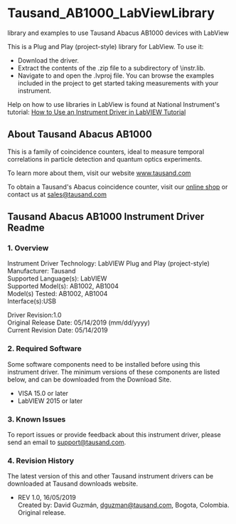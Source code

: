 # Tausand_AB1000_LabViewLibrary
library and examples to use Tausand Abacus AB1000 devices with LabView

This is a Plug and Play (project-style) library for LabView. To use it:
* Download the driver.
* Extract the contents of the .zip file to a subdirectory of <labview>\instr.lib.
* Navigate to and open the .lvproj file. You can browse the examples included in the project to get started taking measurements with your instrument.
  
Help on how to use libraries in LabView is found at National Instrument's tutorial: [How to Use an Instrument Driver in LabVIEW Tutorial](http://www.ni.com/tutorial/2804/en/)

## About Tausand Abacus AB1000

This is a family of coincidence counters, ideal to measure temporal correlations in particle detection and quantum optics experiments.

To learn more about them, visit our website www.tausand.com

To obtain a Tausand's Abacus coincidence counter, visit our [online shop](http://www.tausand.com/shop) or contact us at sales@tausand.com

## Tausand Abacus AB1000 Instrument Driver Readme

### 1. Overview
Instrument Driver Technology: LabVIEW Plug and Play (project-style)<br/>
Manufacturer: Tausand <br/>
Supported Language(s):  LabVIEW <br/>
Supported Model(s): AB1002, AB1004 <br/>
Model(s) Tested: AB1002, AB1004<br/>
Interface(s):USB

Driver Revision:1.0<br/>
Original Release Date: 05/14/2019 (mm/dd/yyyy)<br/>
Current Revision Date: 05/14/2019

### 2. Required Software
Some software components need to be installed before using this instrument driver. The minimum versions of these components are listed below, and can be downloaded from the Download Site.
* VISA 15.0 or later
* LabVIEW 2015 or later

### 3. Known Issues
To report issues or provide feedback about this instrument driver, please send an email to support@tausand.com.

### 4. Revision History
The latest version of this and other Tausand instrument drivers can be downloaded at Tausand downloads website.

* REV 1.0, 16/05/2019<br/>
Created by: David Guzmán, dguzman@tausand.com, Bogota, Colombia.<br/>
Original release.
